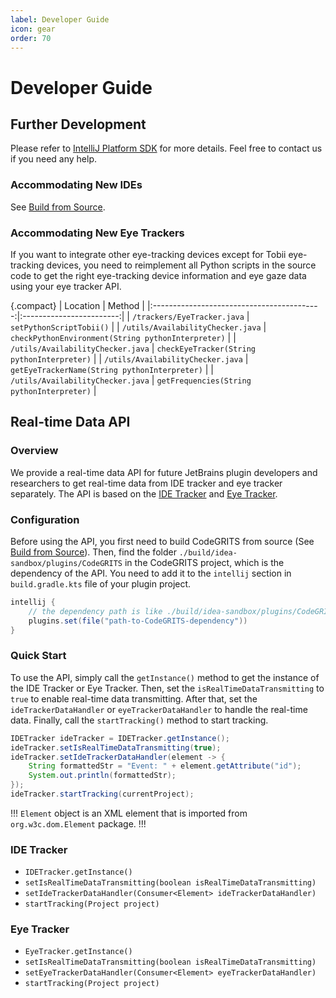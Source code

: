 ```yaml
---
label: Developer Guide
icon: gear
order: 70
---
```


# Developer Guide

## Further Development

Please refer to [IntelliJ Platform SDK](https://plugins.jetbrains.com/docs/intellij/welcome.html) for more details.
Feel free to contact us if you need any help.

### Accommodating New IDEs

See [Build from Source](usage.md#build-from-source).

### Accommodating New Eye Trackers

If you want to integrate other eye-tracking devices except for Tobii eye-tracking devices, you need to reimplement all
Python scripts in the source code to get the right eye-tracking device information and eye gaze data using your eye
tracker API.

{.compact}
| Location | Method |
|:------------------------------------------:|:------------------------:|
| `/trackers/EyeTracker.java` | `setPythonScriptTobii()` |
| `/utils/AvailabilityChecker.java` | `checkPythonEnvironment(String pythonInterpreter)` |
| `/utils/AvailabilityChecker.java` | `checkEyeTracker(String pythonInterpreter)` |
| `/utils/AvailabilityChecker.java` | `getEyeTrackerName(String pythonInterpreter)` |
| `/utils/AvailabilityChecker.java` | `getFrequencies(String pythonInterpreter)` |

## Real-time Data API

### Overview

We provide a real-time data API for future JetBrains plugin developers and researchers to get real-time data from
IDE tracker and eye tracker separately. The API is based on the [IDE Tracker](#ide-tracker)
and [Eye Tracker](#eye-tracker).

### Configuration

Before using the API, you first need to build CodeGRITS from source
(See [Build from Source](usage.md#build-from-source)). Then, find the folder `./build/idea-sandbox/plugins/CodeGRITS`
in the CodeGRITS project, which is the dependency of the API. You need to add it to the `intellij` section
in `build.gradle.kts` file of your plugin project.

```groovy
intellij {
    // the dependency path is like ./build/idea-sandbox/plugins/CodeGRITS
    plugins.set(file("path-to-CodeGRITS-dependency"))
}
```

### Quick Start

To use the API, simply call the `getInstance()` method to get the instance of the IDE Tracker or Eye Tracker. Then, set
the `isRealTimeDataTransmitting` to `true` to enable real-time data transmitting. After that, set
the `ideTrackerDataHandler` or `eyeTrackerDataHandler` to handle the real-time data. Finally, call the `startTracking()`
method to start tracking.

```java
IDETracker ideTracker = IDETracker.getInstance();
ideTracker.setIsRealTimeDataTransmitting(true);
ideTracker.setIdeTrackerDataHandler(element -> {
    String formattedStr = "Event: " + element.getAttribute("id");
    System.out.println(formattedStr);
});
ideTracker.startTracking(currentProject);
```

!!!
`Element` object is an XML element that is imported from `org.w3c.dom.Element` package.
!!!

### IDE Tracker

- `IDETracker.getInstance()`
- `setIsRealTimeDataTransmitting(boolean isRealTimeDataTransmitting)`
- `setIdeTrackerDataHandler(Consumer<Element> ideTrackerDataHandler)`
- `startTracking(Project project)`

### Eye Tracker

- `EyeTracker.getInstance()`
- `setIsRealTimeDataTransmitting(boolean isRealTimeDataTransmitting)`
- `setEyeTrackerDataHandler(Consumer<Element> eyeTrackerDataHandler)`
- `startTracking(Project project)`